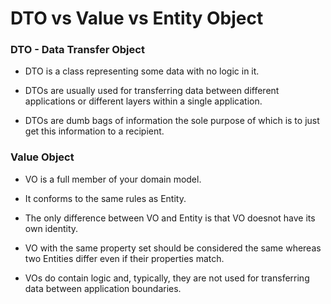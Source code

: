 # DTO vs Value vs Entity Object

### DTO - Data Transfer Object

- DTO is a class representing some data with no logic in it.

- DTOs are usually used for transferring data between different applications or
  different layers within a single application.

- DTOs are dumb bags of information the sole purpose of which is to just get
  this information to a recipient.

### Value Object

- VO is a full member of your domain model.

- It conforms to the same rules as Entity.

- The only difference between VO and Entity is that VO doesnot have its own
  identity.

- VO with the same property set should be considered the same whereas two
  Entities differ even if their properties match.

- VOs do contain logic and, typically, they are not used for transferring data
  between application boundaries.
